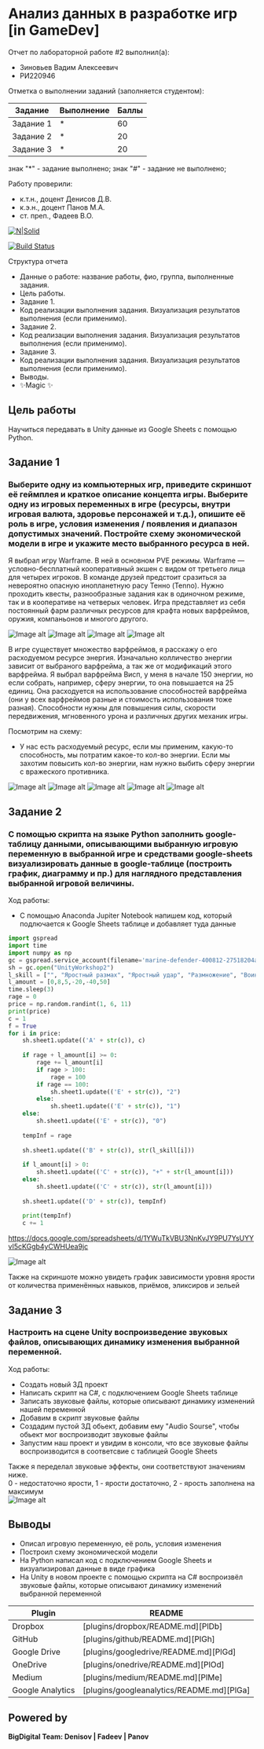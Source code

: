 # Анализ данных в разработке игр  [in GameDev]
Отчет по лабораторной работе #2 выполнил(а):
- Зиновьев Вадим Алексеевич
- РИ220946
  
Отметка о выполнении заданий (заполняется студентом):

| Задание | Выполнение | Баллы |
| ------ | ------ | ------ |
| Задание 1 | * | 60 |
| Задание 2 | * | 20 |
| Задание 3 | * | 20 |

знак "*" - задание выполнено; знак "#" - задание не выполнено;

Работу проверили:
- к.т.н., доцент Денисов Д.В.
- к.э.н., доцент Панов М.А.
- ст. преп., Фадеев В.О.

[![N|Solid](https://cldup.com/dTxpPi9lDf.thumb.png)](https://nodesource.com/products/nsolid)

[![Build Status](https://travis-ci.org/joemccann/dillinger.svg?branch=master)](https://travis-ci.org/joemccann/dillinger)

Структура отчета

- Данные о работе: название работы, фио, группа, выполненные задания.
- Цель работы.
- Задание 1.
- Код реализации выполнения задания. Визуализация результатов выполнения (если применимо).
- Задание 2.
- Код реализации выполнения задания. Визуализация результатов выполнения (если применимо).
- Задание 3.
- Код реализации выполнения задания. Визуализация результатов выполнения (если применимо).
- Выводы.
- ✨Magic ✨

## Цель работы
Научиться передавать в Unity данные из Google Sheets с помощью Python.

## Задание 1
### Выберите одну из компьютерных игр, приведите скриншот её геймплея и краткое описание концепта игры. Выберите одну из игровых переменных в игре (ресурсы, внутри игровая валюта, здоровье персонажей и т.д.), опишите её роль в игре, условия изменения / появления и диапазон допустимых значений. Постройте схему экономической модели в игре и укажите место выбранного ресурса в ней.

Я выбрал игру Warframe. В ней в основном PVE режимы. Warframe — условно-бесплатный кооперативный экшен с видом от третьего лица для четырех игроков. В команде друзей предстоит сразиться за невероятно опасную инопланетную расу Тенно (Tenno). Нужно проходить квесты, разнообразные задания как в одиночном режиме, так и в кооперативе на четверых человек. Игра представляет из себя постоянный фарм различных ресурсов для крафта новых варфреймов, оружия, компаньонов и многого другого.

![Image alt](https://github.com/Vadichekk/UrFU-GameAnalysis/blob/main/github-screenshots/1варф.jpeg)
![Image alt](https://github.com/Vadichekk/UrFU-GameAnalysis/blob/main/github-screenshots/2варф.png)
![Image alt](https://github.com/Vadichekk/UrFU-GameAnalysis/blob/main/github-screenshots/3варф.png)
![Image alt](https://github.com/Vadichekk/UrFU-GameAnalysis/blob/main/github-screenshots/4варф.png)

В игре существует множество варфреймов, я расскажу о его расходуемом ресурсе энергия.
Изначально колличество энергии зависит от выбраного варфрейма, а так же от модификаций этого варфрейма. Я выбрал варфрейма Висп, у меня в начале 150 энергии, но если собрать, например, сферу энергии, то она повышается на 25 единиц. Она расходуется на использование способностей варфрейма (они у всех варфреймов разные и стоимость использования тоже разная). Способности нужны для повышения силы, скорости передвижения, мгновенного урона и различных других механик игры.

Посмотрим на схему:
- У нас есть расходуемый ресурс, если мы применим, какую-то способность, мы потратим какое-то кол-во энергии. Если мы захотим повысить кол-во энергии, нам нужно выбить сферу энергии с вражеского противника.

![Image alt](https://github.com/Vadichekk/UrFU-GameAnalysis/blob/main/github-screenshots/5варф.png)
![Image alt](https://github.com/Vadichekk/UrFU-GameAnalysis/blob/main/github-screenshots/6варф.png)
![Image alt](https://github.com/Vadichekk/UrFU-GameAnalysis/blob/main/github-screenshots/7варф.png)
![Image alt](https://github.com/Vadichekk/UrFU-GameAnalysis/blob/main/github-screenshots/8варф.png)
![Image alt](https://github.com/Vadichekk/UrFU-GameAnalysis/blob/main/github-screenshots/схема.png)

## Задание 2
### С помощью скрипта на языке Python заполнить google-таблицу данными, описывающими выбранную игровую переменную в выбранной игре и средствами google-sheets визуализировать данные в google-таблице (построить график, диаграмму и пр.) для наглядного представления выбранной игровой величины.  
Ход работы:  
- C помощью Anaconda  Jupiter Notebook напишем код, который подлючается к Google Sheets таблице и добавляет туда данные

```py
import gspread
import time
import numpy as np
gc = gspread.service_account(filename='marine-defender-400812-27518204a81b.json')
sh = gc.open("UnityWorkshop2")
l_skill = ["", "Яростный размах", "Яростный удар", "Размножение", "Воинственный прыжок", "Долговременный настой для ресурсов"]
l_amount = [0,8,5,-20,-40,50]
time.sleep(3)
rage = 0
price = np.random.randint(1, 6, 11)
print(price)
c = 1
f = True
for i in price:
    sh.sheet1.update(('A' + str(c)), c)
    
    if rage + l_amount[i] >= 0:
        rage += l_amount[i]
        if rage > 100:
            rage = 100
        if rage == 100:
            sh.sheet1.update(('E' + str(c)), "2")
        else:
            sh.sheet1.update(('E' + str(c)), "1")
    else:
        sh.sheet1.update(('E' + str(c)), "0")
        
    tempInf = rage
    
    sh.sheet1.update(('B' + str(c)), str(l_skill[i]))
    
    if l_amount[i] > 0:
        sh.sheet1.update(('C' + str(c)), "+" + str(l_amount[i]))
    else:
        sh.sheet1.update(('C' + str(c)), str(l_amount[i]))
    
    sh.sheet1.update(('D' + str(c)), tempInf)
    
    print(tempInf)
    c += 1
```
https://docs.google.com/spreadsheets/d/1YWuTkVBU3NnKvJY9PU7YsUYYvI5cKGgb4yCWHUea9jc

![Image alt](https://github.com/prepref/UrFU-GameAnalysis/raw/main/github-screenshots/google-table.png)
  
Также на скриншоте можно увидеть график зависимости уровня ярости от количества применённых навыков, приёмов, эликсиров и зельей

## Задание 3
### Настроить на сцене Unity воспроизведение звуковых файлов, описывающих динамику изменения выбранной переменной.  
Ход работы:  
- Создать новый 3Д проект
- Написать скрипт на C#, с подключением Google Sheets таблице
- Записать звуковые файлы, которые описывают динамику изменений нашей переменной
- Добавим в скрипт звуковые файлы
- Создадим пустой 3Д обьект, добавим ему "Audio Sourse", чтобы обьект мог воспроизводит звуковые файлы
- Запустим наш проект и увидим в консоли, что все звуковые файлы воспроизводится в соответсвие с таблицей Google Sheets
  
Также я переделал звуковые эффекты, они соответствуют значениям ниже.  
0 - недостаточно ярости, 1 - ярости достаточно, 2 - ярость заполнена на максимум  
![Image alt](https://github.com/prepref/UrFU-GameAnalysis/raw/main/github-screenshots/correctlySound.png)

## Выводы

- Описал игровую переменную, её роль, условия изменения
- Построил схему экономической модели
- На Python написал код с подключением Google Sheets  и визуализировал данные в виде графика
- На Unity в новом проекте с помощью скрипта на C# воспроизвёл звуковые файлы, которые описывают динамику изменений выбранной переменной

| Plugin | README |
| ------ | ------ |
| Dropbox | [plugins/dropbox/README.md][PlDb] |
| GitHub | [plugins/github/README.md][PlGh] |
| Google Drive | [plugins/googledrive/README.md][PlGd] |
| OneDrive | [plugins/onedrive/README.md][PlOd] |
| Medium | [plugins/medium/README.md][PlMe] |
| Google Analytics | [plugins/googleanalytics/README.md][PlGa] |

## Powered by

**BigDigital Team: Denisov | Fadeev | Panov**
